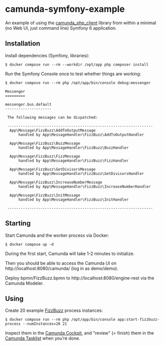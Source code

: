 # camunda-symfony-example

An example of using the [camunda_php_client](https://github.com/tistre/camunda_php_client/) library from within a minimal 
(no Web UI, just command line) Symfony 6 application.

## Installation

Install dependencies (Symfony, libraries):

```
$ docker compose run --rm --workdir /opt/app php composer install 
```

Run the Symfony Console once to test whether things are working:

```
$ docker compose run --rm php /opt/app/bin/console debug:messenger

Messenger
=========

messenger.bus.default
---------------------

 The following messages can be dispatched:

 ------------------------------------------------------------------ 
  App\Message\FizzBuzz\AddToOutputMessage                           
      handled by App\MessageHandler\FizzBuzz\AddToOutputHandler     
                                                                    
  App\Message\FizzBuzz\BuzzMessage                                  
      handled by App\MessageHandler\FizzBuzz\BuzzHandler            
                                                                    
  App\Message\FizzBuzz\FizzMessage                                  
      handled by App\MessageHandler\FizzBuzz\FizzHandler            
                                                                    
  App\Message\FizzBuzz\GetDivisorsMessage                           
      handled by App\MessageHandler\FizzBuzz\GetDivisorsHandler     
                                                                    
  App\Message\FizzBuzz\IncreaseNumberMessage                        
      handled by App\MessageHandler\FizzBuzz\IncreaseNumberHandler  
                                                                    
  App\Message\FizzBuzz\InitMessage                                  
      handled by App\MessageHandler\FizzBuzz\InitHandler            
                                                                    
 ------------------------------------------------------------------ 
```

## Starting 

Start Camunda and the worker process via Docker:

```
$ docker compose up -d
```

During the first start, Camunda will take 1-2 minutes to initialize. 

Then you should be able to access the Camunda UI on http://localhost:8080/camunda/ (log in as demo/demo). 

Deploy bpmn/FizzBuzz.bpmn to http://localhost:8080/engine-rest via the Camunda Modeler.

## Using

Create 20 example [FizzBuzz](https://en.wikipedia.org/wiki/Fizz_buzz) process instances:

```
$ docker compose run --rm php /opt/app/bin/console app:start-fizzbuzz-process --numInstances=20 21
```

Inspect them in the [Camunda Cockpit](http://localhost:8080/camunda/app/cockpit/default/), 
and "review" (= finish) them in the [Camunda Tasklist](http://localhost:8080/camunda/app/tasklist/default/) when you’re done.
